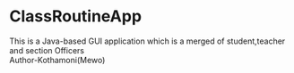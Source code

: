 # ClassRoutineApp
This is a Java-based GUI application which is a merged of student,teacher and section Officers
<br>
Author-Kothamoni(Mewo)
